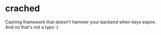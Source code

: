 # crached
Cashing framework that doesn't hammer your backend when keys expire. And no that's not a typo :)

